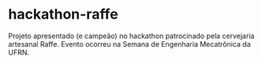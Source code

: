 # hackathon-raffe

Projeto apresentado (e campeão) no hackathon patrocinado pela cervejaria artesanal Raffe. Evento ocorreu na Semana de Engenharia Mecatrônica da UFRN.
